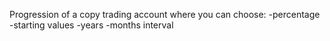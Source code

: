 Progression of a copy trading account where you can choose:
-percentage
-starting values
-years
-months interval
